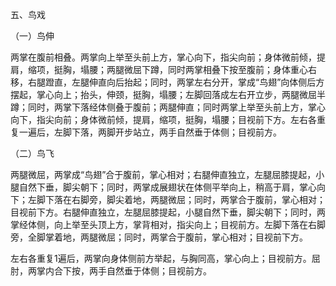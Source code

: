五、鸟戏

（一）鸟伸

两掌在腹前相叠。两掌向上举至头前上方，掌心向下，指尖向前；身体微前倾，提肩，缩项，挺胸，塌腰；两腿微屈下蹲，同时两掌相叠下按至腹前；身体重心右移，右腿蹬直，左腿伸直向后抬起；同时，两掌左右分开，掌成“鸟翅”向体侧后方摆起，掌心向上；抬头，伸颈，挺胸，塌腰；左脚回落成左右开立步，两腿微屈半蹲；同时，两掌下落经体侧叠于腹前；两腿伸直；同时两掌上举至头前上方，掌心向下，指尖向前；身体微前倾，提肩，缩项，挺胸，塌腰；目视前下方。左右各重复一遍后，左脚下落，两脚开步站立，两手自然垂于体侧；目视前方。

（二）鸟飞

两腿微屈，两掌成“鸟翅”合于腹前，掌心相对；右腿伸直独立，左腿屈膝提起，小腿自然下垂，脚尖朝下；同时，两掌成展翅状在体侧平举向上，稍高于肩，掌心向下；左脚下落在右脚旁，脚尖着地，两腿微屈；同时，两掌合于腹前，掌心相对；目视前下方。右腿伸直独立，左腿屈膝提起，小腿自然下垂，脚尖朝下；同时，两掌经体侧，向上举至头顶上方，掌背相对，指尖向上；目视前方。左脚下落在右脚旁，全脚掌着地，两腿微屈；同时，两掌合于腹前，掌心相对；目视前下方。

左右各重复1遍后，两掌向身体侧前方举起，与胸同高，掌心向上；目视前方。屈肘，两掌内合下按，两手自然垂于体侧；目视前方。

